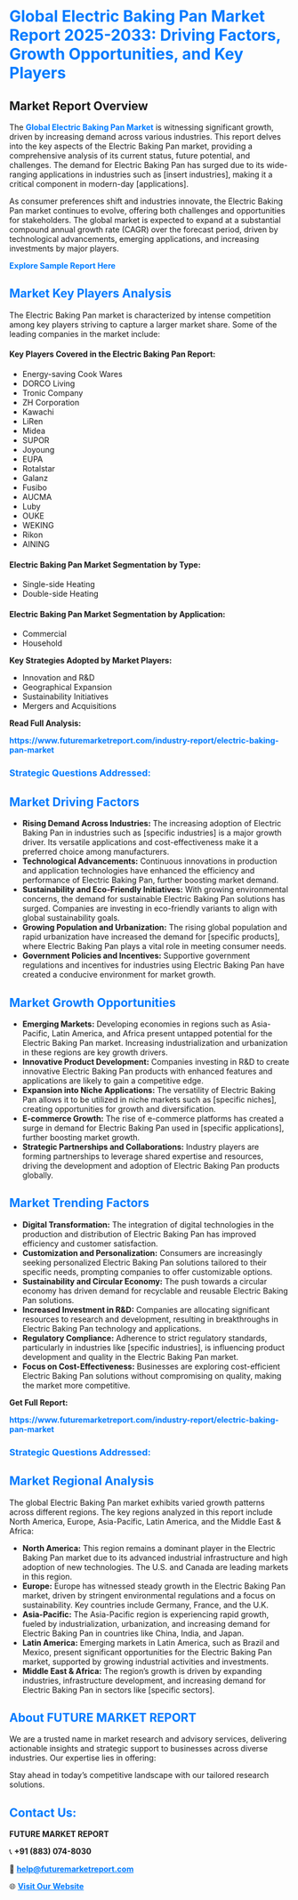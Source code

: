 <h1 style="color: #007BFF;">Global Electric Baking Pan Market Report 2025-2033: Driving Factors, Growth Opportunities, and Key Players</h1>

<section id="overview">
<h2>Market Report Overview</h2>
<p>The <a href="https://www.futuremarketreport.com/industry-report/electric-baking-pan-market" style="color: #007BFF; text-decoration: none;"><strong>Global Electric Baking Pan Market</strong></a> is witnessing significant growth, driven by increasing demand across various industries. This report delves into the key aspects of the Electric Baking Pan market, providing a comprehensive analysis of its current status, future potential, and challenges. The demand for Electric Baking Pan has surged due to its wide-ranging applications in industries such as [insert industries], making it a critical component in modern-day [applications].</p>
<p>As consumer preferences shift and industries innovate, the Electric Baking Pan market continues to evolve, offering both challenges and opportunities for stakeholders. The global market is expected to expand at a substantial compound annual growth rate (CAGR) over the forecast period, driven by technological advancements, emerging applications, and increasing investments by major players.</p>
</section>

<section id="overview">
<p><a href="https://www.futuremarketreport.com/request-sample/reportId=102306" style="color: #007BFF; text-decoration: none;"><strong>Explore Sample Report Here</strong></a></p>
</section>

<section id="key-players">
<h2 style="color: #007BFF;">Market Key Players Analysis</h2>
<p>The Electric Baking Pan market is characterized by intense competition among key players striving to capture a larger market share. Some of the leading companies in the market include:</p>
<h4>Key Players Covered in the Electric Baking Pan Report:</h4>
<ul><li>Energy-saving Cook Wares</li><li>DORCO Living</li><li>Tronic Company</li><li>ZH Corporation</li><li>Kawachi</li><li>LiRen</li><li>Midea</li><li>SUPOR</li><li>Joyoung</li><li>EUPA</li><li>Rotalstar</li><li>Galanz</li><li>Fusibo</li><li>AUCMA</li><li>Luby</li><li>OUKE</li><li>WEKING</li><li>Rikon</li><li>AINING</li></ul>
<h4>Electric Baking Pan Market Segmentation by Type:</h4>
<ul><li>Single-side Heating</li><li>Double-side Heating</li></ul>

<h4>Electric Baking Pan Market Segmentation by Application:</h4>
<ul><li>Commercial</li><li>Household</li></ul>
<p><strong>Key Strategies Adopted by Market Players:</strong></p>
<ul>
<li>Innovation and R&D</li>
<li>Geographical Expansion</li>
<li>Sustainability Initiatives</li>
<li>Mergers and Acquisitions</li>
</ul>
</section>

<section>
<p><strong>Read Full Analysis: </strong></p><a href="https://www.futuremarketreport.com/industry-report/electric-baking-pan-market" style="color: #007BFF; text-decoration: none;"><strong>https://www.futuremarketreport.com/industry-report/electric-baking-pan-market</strong></a>
<h3 style="color: #007BFF;">Strategic Questions Addressed:</h3>
</section>

<section id="driving-factors">
<h2 style="color: #007BFF;">Market Driving Factors</h2>
<ul>
<li><strong>Rising Demand Across Industries:</strong> The increasing adoption of Electric Baking Pan in industries such as [specific industries] is a major growth driver. Its versatile applications and cost-effectiveness make it a preferred choice among manufacturers.</li>
<li><strong>Technological Advancements:</strong> Continuous innovations in production and application technologies have enhanced the efficiency and performance of Electric Baking Pan, further boosting market demand.</li>
<li><strong>Sustainability and Eco-Friendly Initiatives:</strong> With growing environmental concerns, the demand for sustainable Electric Baking Pan solutions has surged. Companies are investing in eco-friendly variants to align with global sustainability goals.</li>
<li><strong>Growing Population and Urbanization:</strong> The rising global population and rapid urbanization have increased the demand for [specific products], where Electric Baking Pan plays a vital role in meeting consumer needs.</li>
<li><strong>Government Policies and Incentives:</strong> Supportive government regulations and incentives for industries using Electric Baking Pan have created a conducive environment for market growth.</li>
</ul>
</section>

<section id="growth-opportunities">
<h2 style="color: #007BFF;">Market Growth Opportunities</h2>
<ul>
<li><strong>Emerging Markets:</strong> Developing economies in regions such as Asia-Pacific, Latin America, and Africa present untapped potential for the Electric Baking Pan market. Increasing industrialization and urbanization in these regions are key growth drivers.</li>
<li><strong>Innovative Product Development:</strong> Companies investing in R&D to create innovative Electric Baking Pan products with enhanced features and applications are likely to gain a competitive edge.</li>
<li><strong>Expansion into Niche Applications:</strong> The versatility of Electric Baking Pan allows it to be utilized in niche markets such as [specific niches], creating opportunities for growth and diversification.</li>
<li><strong>E-commerce Growth:</strong> The rise of e-commerce platforms has created a surge in demand for Electric Baking Pan used in [specific applications], further boosting market growth.</li>
<li><strong>Strategic Partnerships and Collaborations:</strong> Industry players are forming partnerships to leverage shared expertise and resources, driving the development and adoption of Electric Baking Pan products globally.</li>
</ul>
</section>

<section id="trending-factors">
<h2 style="color: #007BFF;">Market Trending Factors</h2>
<ul>
<li><strong>Digital Transformation:</strong> The integration of digital technologies in the production and distribution of Electric Baking Pan has improved efficiency and customer satisfaction.</li>
<li><strong>Customization and Personalization:</strong> Consumers are increasingly seeking personalized Electric Baking Pan solutions tailored to their specific needs, prompting companies to offer customizable options.</li>
<li><strong>Sustainability and Circular Economy:</strong> The push towards a circular economy has driven demand for recyclable and reusable Electric Baking Pan solutions.</li>
<li><strong>Increased Investment in R&D:</strong> Companies are allocating significant resources to research and development, resulting in breakthroughs in Electric Baking Pan technology and applications.</li>
<li><strong>Regulatory Compliance:</strong> Adherence to strict regulatory standards, particularly in industries like [specific industries], is influencing product development and quality in the Electric Baking Pan market.</li>
<li><strong>Focus on Cost-Effectiveness:</strong> Businesses are exploring cost-efficient Electric Baking Pan solutions without compromising on quality, making the market more competitive.</li>
</ul>
</section>

<section>
<p><strong>Get Full Report: </strong></p><a href="https://www.futuremarketreport.com/industry-report/electric-baking-pan-market" style="color: #007BFF; text-decoration: none;"><strong>https://www.futuremarketreport.com/industry-report/electric-baking-pan-market</strong></a>
<h3 style="color: #007BFF;">Strategic Questions Addressed:</h3>
</section>


<section id="regional-analysis">
<h2 style="color: #007BFF;">Market Regional Analysis</h2>
<p>The global Electric Baking Pan market exhibits varied growth patterns across different regions. The key regions analyzed in this report include North America, Europe, Asia-Pacific, Latin America, and the Middle East & Africa:</p>
<ul>
<li><strong>North America:</strong> This region remains a dominant player in the Electric Baking Pan market due to its advanced industrial infrastructure and high adoption of new technologies. The U.S. and Canada are leading markets in this region.</li>
<li><strong>Europe:</strong> Europe has witnessed steady growth in the Electric Baking Pan market, driven by stringent environmental regulations and a focus on sustainability. Key countries include Germany, France, and the U.K.</li>
<li><strong>Asia-Pacific:</strong> The Asia-Pacific region is experiencing rapid growth, fueled by industrialization, urbanization, and increasing demand for Electric Baking Pan in countries like China, India, and Japan.</li>
<li><strong>Latin America:</strong> Emerging markets in Latin America, such as Brazil and Mexico, present significant opportunities for the Electric Baking Pan market, supported by growing industrial activities and investments.</li>
<li><strong>Middle East & Africa:</strong> The region’s growth is driven by expanding industries, infrastructure development, and increasing demand for Electric Baking Pan in sectors like [specific sectors].</li>
</ul>
</section>

<footer>
<h2 style="color: #007BFF;">About FUTURE MARKET REPORT</h2>
<p>We are a trusted name in market research and advisory services, delivering actionable insights and strategic support to businesses across diverse industries. Our expertise lies in offering:</p>

<p>Stay ahead in today’s competitive landscape with our tailored research solutions.</p>

<h2 style="color: #007BFF;">Contact Us:</h2>
<p><strong>FUTURE MARKET REPORT</strong></p>
<p>📞 <strong>+91 (883) 074-8030</strong></p>
<p>📧 <strong><a href="mailto:help@futuremarketreport.com" style="color: #007BFF;">help@futuremarketreport.com</a></strong></p>
<p>🌐 <strong><a href="https://www.futuremarketreport.com/" style="color: #007BFF;">Visit Our Website</a></strong></p>
</footer>